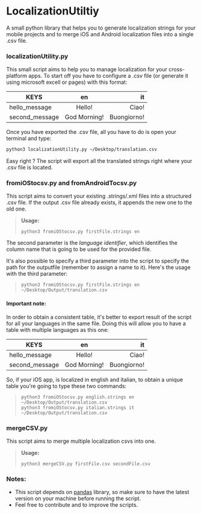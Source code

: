 # LocalizationUtiltiy
A small python library that helps you to generate localization strings for your mobile projects and to merge iOS and Android localization files into a single .csv file.

### localizationUtility.py

This small script aims to help you to manage localization for your cross-platform apps.
To start off you have to configure a .csv file (or generate it using microsoft excell or pages) with this format:

| KEYS          | en          | it          |
| ------------- |:-----------:| -----------:|
| hello_message | Hello!      | Ciao!       |
| second_message| God Morning!| Buongiorno! |

Once you have exported the .csv file, all you have to do is open your terminal and type:
```bash
python3 localizationUtility.py ~/Desktop/translation.csv
```
Easy right ? The script will export all the translated strings right where your .csv file is located.

### fromiOStocsv.py and fromAndroidTocsv.py

This script aims to convert your existing .strings/.xml files into a structured .csv file. If the output .csv file already exists, it appends the new one to the old one.

>**Usage:** 
>```shell
> python3 fromiOStocsv.py firstFile.strings en
>```

The second parameter is the *language identifier*, which identifies the column name that is going to be used for the provided file. 

It's also possible to specify a third parameter into the script to specify the path for the outputfile (remember to assign a name to it).
Here's the usage with the third parameter:

>```shell
> python3 fromiOStocsv.py firstFile.strings en ~/Desktop/Output/translation.csv
>```

#### Important note:
In order to obtain a consistent table, it's better to export result of the script for all your languages in the same file.
Doing this will allow you to have a table with multiple languages as this one:

| KEYS          | en          | it          |
| ------------- |:-----------:| -----------:|
| hello_message | Hello!      | Ciao!       |
| second_message| God Morning!| Buongiorno! |

So, if your iOS app, is localized in english and italian, to obtain a unique table you're going to type these two commands:
>```shell
> python3 fromiOStocsv.py english.strings en ~/Desktop/Output/translation.csv
> python3 fromiOStocsv.py italian.strings it ~/Desktop/Output/translation.csv
>```

### mergeCSV.py

This script aims to merge multiple localization csvs into one.

>**Usage:** 
>```shell
>python3 mergeCSV.py firstFile.csv secondFile.csv
>```

### Notes:

- This script depends on [pandas](https://github.com/pandas-dev/pandas) library, so make sure to have the latest version on your machine before running the script.
- Feel free to contribute and to improve the scripts.
